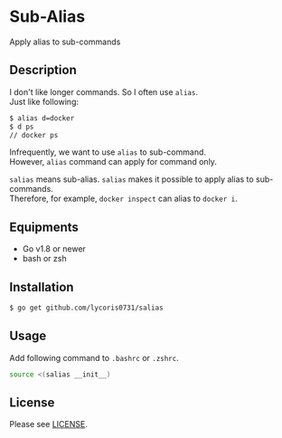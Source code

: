 # Sub-Alias
Apply alias to sub-commands

## Description  
I don't like longer commands. So I often use `alias`.  
Just like following:  
``` sh
$ alias d=docker
$ d ps
// docker ps
```

Infrequently, we want to use `alias` to sub-command.  
However, `alias` command can apply for command only.  

`salias` means sub-alias. `salias` makes it possible to apply alias to sub-commands.  
Therefore, for example, `docker inspect` can alias to `docker i`.  

## Equipments
- Go v1.8 or newer
- bash or zsh

## Installation
``` sh
$ go get github.com/lycoris0731/salias
```

## Usage
Add following command to `.bashrc` or `.zshrc`.  
``` sh
source <(salias __init__)
```

## License
Please see [LICENSE](./LICENSE).
